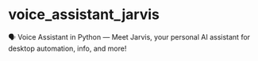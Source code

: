 # voice_assistant_jarvis
🗣️ Voice Assistant in Python — Meet Jarvis, your personal AI assistant for desktop automation, info, and more!
